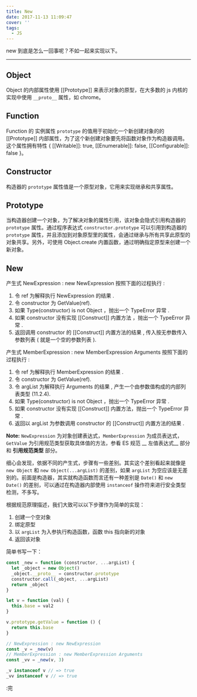 ```yaml
---
title: New
date: 2017-11-13 11:09:47
cover: ''
tags: 
  - JS
---
```


new 到底是怎么一回事呢？不如一起来实现以下。

---

## Object
Object 的内部属性使用 [[Prototype]] 来表示对象的原型，在大多数的 js 内核的实现中使用 `__proto__` 属性，如 chrome。


## Function
Function 的 实例属性 `prototype` 的值用于初始化一个新创建对象的的 [[Prototype]] 内部属性，为了这个新创建对象要先将函数对象作为构造器调用。这个属性拥有特性 { [[Writable]]: true, [[Enumerable]]: false, [[Configurable]]: false }。


## Constructor
构造器的 `prototype` 属性值是一个原型对象，它用来实现继承和共享属性。


## Prototype
当构造器创建一个对象，为了解决对象的属性引用，该对象会隐式引用构造器的 `prototype` 属性。通过程序表达式 `constructor.prototype` 可以引用到构造器的 `prototype` 属性，并且添加到对象原型里的属性，会通过继承与所有共享此原型的对象共享。另外，可使用 Object.create 内置函数，通过明确指定原型来创建一个新对象。


## New
产生式 NewExpression : new NewExpression 按照下面的过程执行 :

1. 令 ref 为解释执行 NewExpression 的结果 .
2. 令 constructor 为 GetValue(ref).
3. 如果 Type(constructor) is not Object ，抛出一个 TypeError 异常 .
4. 如果 constructor 没有实现 [[Construct]] 内置方法 ，抛出一个 TypeError 异常 .
5. 返回调用 constructor 的 [[Construct]] 内置方法的结果 , 传入按无参数传入参数列表 ( 就是一个空的参数列表 ).


产生式 MemberExpression : new MemberExpression Arguments 按照下面的过程执行 :

1. 令 ref 为解释执行 MemberExpression 的结果 .
2. 令 constructor 为 GetValue(ref).
3. 令 argList 为解释执行 Arguments 的结果 , 产生一个由参数值构成的内部列表类型 (11.2.4).
4. 如果 Type(constructor) is not Object ，抛出一个 TypeError 异常 .
5. 如果 constructor 没有实现 [[Construct]] 内置方法，抛出一个 TypeError 异常 .
6. 返回以 argList 为参数调用 constructor 的 [[Construct]] 内置方法的结果 .

__Note:__ `NewExpression` 为对象创建表达式，`MemberExpression` 为成员表达式，`GetValue` 为引用规范类型获取具体值的方法，参看 ES 规范 __ 左值表达式__ 部分和 __引用规范类型__ 部分。

细心会发现，依据不同的产生式，步骤有一些差别。其实这个差别看起来就像是 `new Object` 和 `new Object(...argList)` 的差别，如果 `argList` 为空应该是无差别的。前面是构造器，其实就构造函数而言还有一种差别是 `Date()` 和 `new Date()` 的差别，可以通过在构造器内部使用 `instanceof` 操作符来进行安全类型检测，不多写。

根据规范原理描述，我们大致可以以下步骤作为简单的实现：

1. 创建一个空对象
2. 绑定原型
3. 以 `argList` 为入参执行构造函数，函数 this 指向新的对象
4. 返回该对象

简单书写一下：

``` js
const _new = function (constructor, ...argList) {
  let _object = new Object()
  _object.__proto__ = constructor.prototype
  constructor.call(_object, ...argList)
  return _object
}
```

``` js
let v = function (val) {
  this.base = val2
}

v.prototype.getValue = function () {
  return this.base
}

// NewExpression : new NewExpression
const _v = _new(v)
// MemberExpression : new MemberExpression Arguments
const _vv = _new(v, 3)

_v instanceof v // => true
_vv instanceof v // => true
```

:完